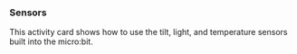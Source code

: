 ### Sensors

This activity card shows how to use the tilt, light, and temperature sensors built into the micro:bit.
